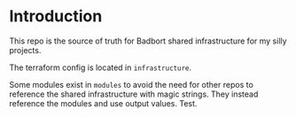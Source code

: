 # Introduction 

This repo is the source of truth for Badbort shared infrastructure for my silly projects. 

The terraform config is located in `infrastructure`. 

Some modules exist in `modules` to avoid the need for other repos to reference the shared infrastructure with magic strings. They instead reference the modules and use output values. Test.